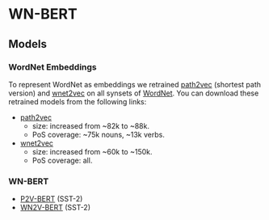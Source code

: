 # WN-BERT


## Models

### WordNet Embeddings

To represent WordNet as embeddings we retrained [path2vec](https://github.com/uhh-lt/path2vec) (shortest path version) and [wnet2vec](https://github.com/nlx-group/WordNetEmbeddings) on all synsets of [WordNet](https://wordnet.princeton.edu/documentation/wnstats7wn). You can download these retrained models from the following links:

- [path2vec](https://1drv.ms/u/s!At3ltLAV9ZCg5wRWbhNcHTkuulej?e=eoYJdS)
    - size: increased from ~82k to ~88k.
    - PoS coverage: ~75k nouns, ~13k verbs.
- [wnet2vec](https://1drv.ms/u/s!At3ltLAV9ZCg5wisx4ZK2FkyF6o8?e=lPhGe8)
    - size: increased from ~60k to ~150k.
    - PoS coverage: all. 

### WN-BERT

- [P2V-BERT](https://1drv.ms/u/s!At3ltLAV9ZCg5wWRRYZ195D8RVQI?e=Yrkv2W) (SST-2)
- [WN2V-BERT](https://1drv.ms/u/s!At3ltLAV9ZCg5wf3yQVyKIBK_Yby?e=TMR0Ns) (SST-2)
